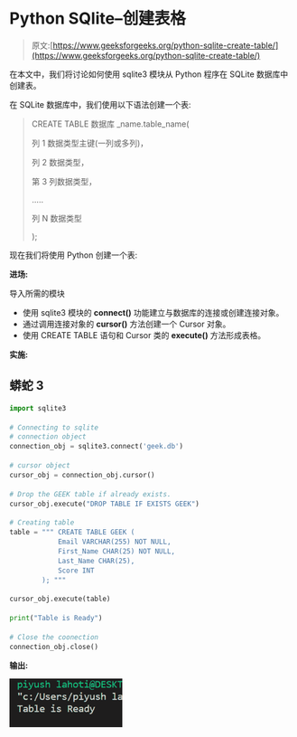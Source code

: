 # Python SQlite–创建表格

> 原文:[https://www.geeksforgeeks.org/python-sqlite-create-table/](https://www.geeksforgeeks.org/python-sqlite-create-table/)

在本文中，我们将讨论如何使用 sqlite3 模块从 Python 程序在 SQLite 数据库中创建表。

在 SQLite 数据库中，我们使用以下语法创建一个表:

> CREATE TABLE 数据库 _name.table_name(
> 
> 列 1 数据类型主键(一列或多列)，
> 
> 列 2 数据类型，
> 
> 第 3 列数据类型，
> 
> …..
> 
> 列 N 数据类型
> 
> );

现在我们将使用 Python 创建一个表:

**进场:**

导入所需的模块

*   使用 sqlite3 模块的 **connect()** 功能建立与数据库的连接或创建连接对象。
*   通过调用连接对象的 **cursor()** 方法创建一个 Cursor 对象。
*   使用 CREATE TABLE 语句和 Cursor 类的 **execute()** 方法形成表格。

**实施:**

## 蟒蛇 3

```py
import sqlite3

# Connecting to sqlite
# connection object
connection_obj = sqlite3.connect('geek.db')

# cursor object
cursor_obj = connection_obj.cursor()

# Drop the GEEK table if already exists.
cursor_obj.execute("DROP TABLE IF EXISTS GEEK")

# Creating table
table = """ CREATE TABLE GEEK (
            Email VARCHAR(255) NOT NULL,
            First_Name CHAR(25) NOT NULL,
            Last_Name CHAR(25),
            Score INT
        ); """

cursor_obj.execute(table)

print("Table is Ready")

# Close the coonection
connection_obj.close()
```

**输出:**

![](img/61024532c474db8c5f5a3e385d9db621.png)